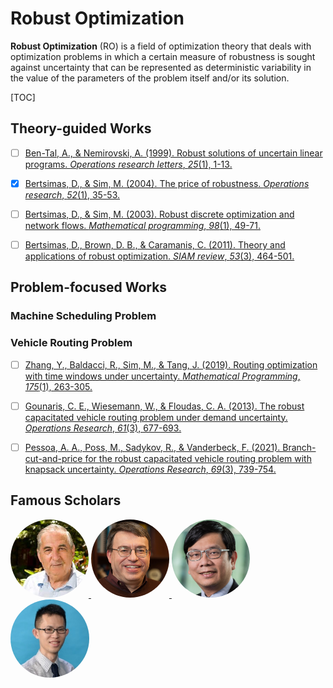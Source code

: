 # Robust Optimization

**Robust Optimization** (RO) is a field of optimization theory that deals with optimization problems in which a certain measure of robustness is sought against uncertainty that can be represented as deterministic variability in the value of the parameters of the problem itself and/or its solution.

[TOC]

## Theory-guided Works

- [ ] [Ben-Tal, A., & Nemirovski, A. (1999). Robust solutions of uncertain linear programs. *Operations research letters*, *25*(1), 1-13.](https://www.sciencedirect.com/science/article/abs/pii/S0167637799000164)
- [x] [Bertsimas, D., & Sim, M. (2004). The price of robustness. *Operations research*, *52*(1), 35-53.](https://pubsonline.informs.org/doi/abs/10.1287/opre.1030.0065)
- [ ] [Bertsimas, D., & Sim, M. (2003). Robust discrete optimization and network flows. *Mathematical programming*, *98*(1), 49-71.](https://link.springer.com/article/10.1007/s10107-003-0396-4)
- [ ] [Bertsimas, D., Brown, D. B., & Caramanis, C. (2011). Theory and applications of robust optimization. *SIAM review*, *53*(3), 464-501.](https://epubs.siam.org/doi/abs/10.1137/080734510)



## Problem-focused Works

### Machine Scheduling Problem



### Vehicle Routing Problem

- [ ] [Zhang, Y., Baldacci, R., Sim, M., & Tang, J. (2019). Routing optimization with time windows under uncertainty. *Mathematical Programming*, *175*(1), 263-305.](https://link.springer.com/article/10.1007/s10107-018-1243-y)
- [ ] [Gounaris, C. E., Wiesemann, W., & Floudas, C. A. (2013). The robust capacitated vehicle routing problem under demand uncertainty. *Operations Research*, *61*(3), 677-693.](https://pubsonline.informs.org/doi/abs/10.1287/opre.1120.1136)
- [ ] [Pessoa, A. A., Poss, M., Sadykov, R., & Vanderbeck, F. (2021). Branch-cut-and-price for the robust capacitated vehicle routing problem with knapsack uncertainty. *Operations Research*, *69*(3), 739-754.](https://pubsonline.informs.org/doi/abs/10.1287/opre.2020.2035)



## Famous Scholars

<div>
     <a href="https://scholar.google.com/citations?user=5exbYaoAAAAJ&hl=en&oi=ao">
    <img style="border-radius:50%; overflow:hidden;" 
       src="../../resource/scholars/Aharon-Ben-tal.jpeg" height="125px" alt="Aharon-Ben-tal">
  </a> 
  <a href="https://mitsloan.mit.edu/faculty/directory/dimitris-bertsimas">
    <img style="border-radius:50%; overflow:hidden;" 
       src="../../resource/scholars/Dimitris-Bertsimas.png" height="125px" alt="Dimitris-Bertsimas">
  </a>
  <a href="https://bizfaculty.nus.edu.sg/faculty-details/?profId=127">
    <img style="border-radius:50%; overflow:hidden;" 
       src="../../resource/scholars/Melvyn-Sim.jpeg" height="125px" alt="Melvyn-Sim">
  </a>
</div>

<div>
  <a href="https://gs.swufe.edu.cn/info/1014/3119.htm">
    <img style="border-radius:50%; overflow:hidden;" 
       src="../../resource/scholars/Zhang-Yu.jpeg" height="125px" alt="Zhang-Yu">
  </a>
</div>